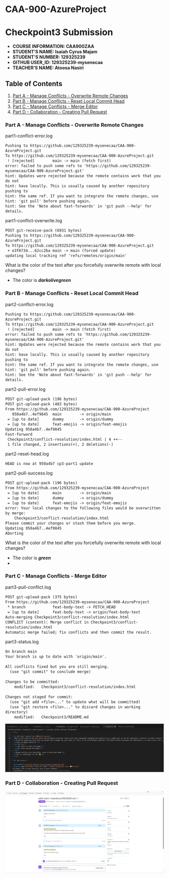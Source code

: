 # CAA-900-AzureProject


# Checkpoint3 Submission

- **COURSE INFORMATION: CAA900ZAA**
- **STUDENT’S NAME: Isaiah Cyrus Majam**
- **STUDENT'S NUMBER: 129325239**
- **GITHUB USER_ID: 129325239-mysenecaa**
- **TEACHER’S NAME: Atoosa Nasiri**


## Table of Contents
1. [Part A - Manage Conflicts - Overwrite Remote Changes](#Part-A---Manage-Conflicts---Overwrite-Remote-Changes)
2. [Part B - Manage Conflicts - Reset Local Commit Head](#Part-B---Manage-Conflicts---Reset-Local-Commit-Head)
3. [Part C - Manage Conflicts - Merge Editor](#Part-C---Manage-Conflicts---Merg-Editor)
4. [Part D - Collaboration - Creating Pull Request](#Part-D---Collaboration---Creating-Pull-Request)


### Part A - Manage Conflicts - Overwrite Remote Changes

part1-conflict-error.log
```log
Pushing to https://github.com/129325239-mysenecaa/CAA-900-AzureProject.git
To https://github.com/129325239-mysenecaa/CAA-900-AzureProject.git
 ! [rejected]        main -> main (fetch first)
error: failed to push some refs to 'https://github.com/129325239-mysenecaa/CAA-900-AzureProject.git'
hint: Updates were rejected because the remote contains work that you do not
hint: have locally. This is usually caused by another repository pushing to
hint: the same ref. If you want to integrate the remote changes, use
hint: 'git pull' before pushing again.
hint: See the 'Note about fast-forwards' in 'git push --help' for details.
```

part1-conflict-overwrite.log
```log
POST git-receive-pack (6931 bytes)
Pushing to https://github.com/129325239-mysenecaa/CAA-900-AzureProject.git
To https://github.com/129325239-mysenecaa/CAA-900-AzureProject.git
 + e3f6734...62cc2ba main -> main (forced update)
updating local tracking ref 'refs/remotes/origin/main'
```

What is the color of the text after you forcefully overwrite remote with local changes?
- The color is _**darkolivegreen**_


### Part B - Manage Conflicts - Reset Local Commit Head

part2-conflict-error.log
```log
Pushing to https://github.com/129325239-mysenecaa/CAA-900-AzureProject.git
To https://github.com/129325239-mysenecaa/CAA-900-AzureProject.git
 ! [rejected]        main -> main (fetch first)
error: failed to push some refs to 'https://github.com/129325239-mysenecaa/CAA-900-AzureProject.git'
hint: Updates were rejected because the remote contains work that you do not
hint: have locally. This is usually caused by another repository pushing to
hint: the same ref. If you want to integrate the remote changes, use
hint: 'git pull' before pushing again.
hint: See the 'Note about fast-forwards' in 'git push --help' for details.
```

part2-pull-error.log
```log
POST git-upload-pack (196 bytes)
POST git-upload-pack (483 bytes)
From https://github.com/129325239-mysenecaa/CAA-900-AzureProject
   950a4b7..4ef9845  main        -> origin/main
 = [up to date]      dummy       -> origin/dummy
 = [up to date]      feat-emojis -> origin/feat-emojis
Updating 950a4b7..4ef9845
Fast-forward
 Checkpoint3/conflict-resolution/index.html | 4 ++--
 1 file changed, 2 insertions(+), 2 deletions(-)
```

part2-reset-head.log
```log
HEAD is now at 950a4b7 cp3-part1 update
```

part2-pull-success.log
```log
POST git-upload-pack (196 bytes)
From https://github.com/129325239-mysenecaa/CAA-900-AzureProject
 = [up to date]      main        -> origin/main
 = [up to date]      dummy       -> origin/dummy
 = [up to date]      feat-emojis -> origin/feat-emojis
error: Your local changes to the following files would be overwritten by merge:
	Checkpoint3/conflict-resolution/index.html
Please commit your changes or stash them before you merge.
Updating 950a4b7..4ef9845
Aborting
```

What is the color of the text after you forcefully overwrite remote with local changes?
-  The color is _**green**_
-  
### Part C - Manage Conflicts - Merge Editor
part3-pull-conflict.log
```log
POST git-upload-pack (375 bytes)
From https://github.com/129325239-mysenecaa/CAA-900-AzureProject
 * branch            feat-body-text -> FETCH_HEAD
 = [up to date]      feat-body-text -> origin/feat-body-text
Auto-merging Checkpoint3/conflict-resolution/index.html
CONFLICT (content): Merge conflict in Checkpoint3/conflict-resolution/index.html
Automatic merge failed; fix conflicts and then commit the result.

```

part3-status.log
```log
On branch main
Your branch is up to date with 'origin/main'.

All conflicts fixed but you are still merging.
  (use "git commit" to conclude merge)

Changes to be committed:
	modified:   Checkpoint3/conflict-resolution/index.html

Changes not staged for commit:
  (use "git add <file>..." to update what will be committed)
  (use "git restore <file>..." to discard changes in working directory)
	modified:   Checkpoint3/README.md

```
![manage-conflicts-image](manage-conflicts-screenshot.png)

###  Part D - Collaboration - Creating Pull Request

![pull-request-image](pull-request-screenshot.png)
